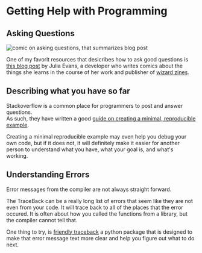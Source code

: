 # Getting Help with Programming

## Asking Questions

![comic on asking questions, that summarizes blog post](../img/questions)

One of my favorit resources that desicribes how to ask good questions is
[this blog post](https://jvns.ca/blog/good-questions/) by Julia Evans, a developer
who writes comics about the things she learns in the course of her work and
publisher of [wizard zines](https://wizardzines.com/).


## Describing what you have so far

Stackoverflow is a common place for programmers to post and answer questions.  
As such, they have written a good
[guide on creating a minimal, reproducible example](https://stackoverflow.com/help/minimal-reproducible-example).


Creating a minimal reproducible example may even help you debug your own code,
but if it does not, it will definitely make it easier for another person to
understand what you have, what your goal is, and what's working.  

## Understanding Errors

Error messages from the compiler are not always straight forward.  

The TraceBack can be a really long list of errors that seem like they are not even
from your code.  It will trace back to all of the places that the error occured.
It is often about how you called the functions from a library, but the compiler
cannot tell that.

One thing to try, is [friendly traceback](https://friendly-traceback.github.io/docs/index.html)
a python package that is designed to make that error message text more clear and
help you figure out what to do next.
